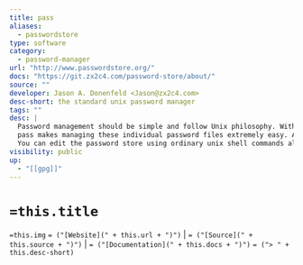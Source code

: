 ```yaml
---
title: pass
aliases:
  - passwordstore
type: software
category:
  - password-manager
url: "http://www.passwordstore.org/"
docs: "https://git.zx2c4.com/password-store/about/"
source: ""
developer: Jason A. Donenfeld <Jason@zx2c4.com>
desc-short: the standard unix password manager
tags: ""
desc: |
  Password management should be simple and follow Unix philosophy. With pass, each password lives inside of a gpg encrypted file whose filename is the title of the website or resource that requires the password. These encrypted files may be organized into meaningful folder hierarchies, copied from computer to computer, and, in general, manipulated using standard command line file management utilities.
  pass makes managing these individual password files extremely easy. All passwords live in ~/.password-store, and pass provides some nice commands for adding, editing, generating, and retrieving passwords. It is a very short and simple shell script. It's capable of temporarily putting passwords on your clipboard and tracking password changes using git.
  You can edit the password store using ordinary unix shell commands alongside the pass command. There are no funky file formats or new paradigms to learn. There is bash completion so that you can simply hit tab to fill in names and commands, as well as completion for zsh and fish available in the completion folder. The very active community has produced many impressive clients and GUIs for other platforms as well as extensions for pass itself.
visibility: public
up:
  - "[[gpg]]"
---
```


# `=this.title`

`=this.img` `= ("[Website](" + this.url + ")")` |  `= ("[Source](" + this.source + ")")` | `= ("[Documentation](" + this.docs + ")")`
`= ("> " + this.desc-short)`
